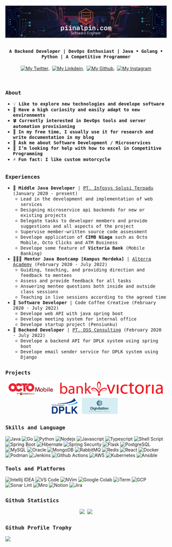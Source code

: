 [![piinalpin.com banner](./images/banner.png)](https://piinalpin.com/)
## <p align="center"><h4 align="center"><samp> A Backend Developer | DevOps Enthusiast | Java &#x2022; Golang &#x2022; Python | A Competitive Programmer </samp></h4></p>

<div align="center">
  <a href="https://twitter.com/piinalpin">
    <img align="center" alt="My Twitter" height="25px" width="100px" src="https://img.shields.io/badge/Twitter-1DA1F2?style=for-the-badge&logo=Twitter&logoColor=white" />
  </a>
  &nbsp;
  <a href="https://www.linkedin.com/in/piinalpin/">
    <img align="center" alt="My Linkdein" height="25px" width="100px" src="https://img.shields.io/badge/Linkedin-0A66C2?style=for-the-badge&logo=Linkedin&logoColor=white" />
  </a>
  &nbsp;
  <a href="https://github.com/piinalpin">
    <img align="center" alt="My Github" height="25px" width="100px" src="https://img.shields.io/badge/Github-181717?style=for-the-badge&logo=Github&logoColor=white" />
  </a>
  &nbsp;
  <a href="https://www.instagram.com/piinalpin/">
    <img align="center" alt="My Instagram" height="25px" width="100px" src="https://img.shields.io/badge/Instagram-E4405F?style=for-the-badge&logo=instagram&logoColor=white" />
  </a>
</div>
<br/><br/>

<h3><b><samp>About</samp></b></h3>

- 💡 &nbsp;<samp><b>Like to explore new technologies and develope software</b></samp>
- 🔭 &nbsp;<samp><b>Have a high curiosity and easily adapt to new environments</b></samp>
- 🍀 &nbsp;<samp><b>Currently interested in DevOps tools and server automation provisioning</b></samp>
- 📔 &nbsp;<samp><b>In my free time, I usually use it for research and write documentation in my blog</b></samp>
- 💬 &nbsp;<samp><b>Ask me about Software Development / Microservices</b></samp>
- 🤔 &nbsp;<samp><b>I’m looking for help with how to excel in Competitive Programming</b></samp>
- ⚡ &nbsp;<samp><b>Fun fact: I like custom motorcycle</b>

##
<h3><b><samp>Experiences</samp></b></h3>

- 👷 &nbsp;<samp><b>Middle Java Developer</b> | [PT. Infosys Solusi Terpadu](https://ist.id) (January 2020 - present)</samp>
  -  <samp>Lead in the development and implementation of web services</samp>
  - <samp>Designing microservice api backends for new or existing projects</samp>
  - <samp>Delegate tasks to developer members and provide suggestions and all aspects of the project</samp>
  - <samp>Supervise member-written source code assessment</samp>
  - <samp>Develope application of <b>CIMB Niaga</b> such as Octo Mobile, Octo Clicks and ATM Business</samp>
  - <samp>Develope some feature of <b>Victoria Bank</b> (Mobile Banking)</samp>
- 👨🏻‍🏫 &nbsp;<samp><b>Mentor Java Bootcamp [Kampus Merdeka]</b> | [Alterra Academy](https://academy.alterra.id) (February 2020 - July 2022)</samp>
  - <samp>Guiding, teaching, and providing direction and feedback to mentees</samp>
  - <samp>Assess and provide feedback for all tasks</samp>
  - <samp>Answering mentee questions both inside and outside class sessions</samp>
  - <samp>Teaching in live sessions according to the agreed time</samp>
- 💼 &nbsp;<samp><b>Software Developer</b> | Code Coffee Creative (February 2020 - July 2022)</samp>
  - <samp>Develope web API with java spring boot</samp>
  - <samp>Develope meeting system for internal office</samp>
  - <samp>Develope startup project (Pensiunku)</samp>
- 💼 &nbsp;<samp><b>Backend Developer</b> | [PT. DSS Consulting](https://dssconsulting.id) (February 2020 - July 2022)</samp>
  - <samp>Develope a backend API for DPLK system using spring boot</samp>
  - <samp>Develope email sender service for DPLK system using Django</samp>

##
<h3><b><samp>Projects</samp></b></h3>
<p align="center">
  <img height="50px" src="./images/octomobile-logo.png"/>&nbsp;&nbsp;
  <img height="50px" src="./images/bank-victoria-logo.png"/>&nbsp;&nbsp;
  <img height="50px" src="./images/dplk-logo.png"/>&nbsp;&nbsp;
  <img height="50px" src="./images/digivitation-logo.png"/>&nbsp;&nbsp;
</p>

##
<h3><b><samp>Skills and Language</samp></b></h3>

![Java](https://img.shields.io/badge/Java-ED8B00?style=for-the-badge&logo=Java&logoColor=white)
![Go](https://img.shields.io/badge/Go-00ADD8?style=for-the-badge&logo=go&logoColor=white)
![Python](https://img.shields.io/badge/Python-3776AB?style=for-the-badge&logo=python&logoColor=white)
![Nodejs](https://img.shields.io/badge/Node.js-43853D?style=for-the-badge&logo=node.js&logoColor=white)
![Javascript](https://img.shields.io/badge/JavaScript-F7DF1E?style=for-the-badge&logo=javascript&logoColor=black)
![Typescript](https://img.shields.io/badge/TypeScript-007ACC?style=for-the-badge&logo=typescript&logoColor=white)
![Shell Script](https://img.shields.io/badge/Shell_Script-121011?style=for-the-badge&logo=gnu-bash&logoColor=white)
![Spring Boot](https://img.shields.io/badge/SpringBoot-6DB33F?style=for-the-badge&logo=spring&logoColor=white)
![Hibernate](https://img.shields.io/badge/Hibernate-59666C?style=for-the-badge&logo=Hibernate&logoColor=white)
![Spring Security](https://img.shields.io/badge/Spring_Security-6DB33F?style=for-the-badge&logo=Spring-Security&logoColor=white)
![Flask](https://img.shields.io/badge/Flask-000000?style=for-the-badge&logo=flask&logoColor=white)
![PostgreSQL](https://img.shields.io/badge/PostgreSQL-316192?style=for-the-badge&logo=postgresql&logoColor=white)
![MySQL](https://img.shields.io/badge/MySQL-00000F?style=for-the-badge&logo=mysql&logoColor=white)
![Oracle](https://img.shields.io/badge/Oracle-F80000?style=for-the-badge&logo=oracle&logoColor=black)
![MongoDB](https://img.shields.io/badge/MongoDB-4EA94B?style=for-the-badge&logo=mongodb&logoColor=white)
![RabbitMQ](https://img.shields.io/badge/rabbitmq-%23FF6600.svg?&style=for-the-badge&logo=rabbitmq&logoColor=white)
![Redis](https://img.shields.io/badge/redis-%23DD0031.svg?&style=for-the-badge&logo=redis&logoColor=white)
![React](https://img.shields.io/badge/React-20232A?style=for-the-badge&logo=react&logoColor=61DAFB)
![Docker](https://img.shields.io/badge/Docker-2496ED?style=for-the-badge&logo=docker&logoColor=white)
![Podman](https://img.shields.io/badge/Podman-892CA0?style=for-the-badge&logo=podman&logoColor=white)
![Jenkins](https://img.shields.io/badge/Jenkins-D24939?style=for-the-badge&logo=Jenkins&logoColor=white)
![Github Actions](https://img.shields.io/badge/GitHub_Actions-2088FF?style=for-the-badge&logo=github-actions&logoColor=white)
![AWS](https://img.shields.io/badge/Amazon_AWS-232F3E?style=for-the-badge&logo=amazon-aws&logoColor=white)
![Kubernetes](https://img.shields.io/badge/Kubernetes-326CE5?style=for-the-badge&logo=kubernetes&logoColor=white)
![Ansible](https://img.shields.io/badge/Ansible-EE0000?style=for-the-badge&logo=ansible&logoColor=white)

<h3><b><samp>Tools and Platforms</samp></b></h3>

![Intellij IDEA](https://img.shields.io/badge/IntelliJ_IDEA-000000.svg?style=for-the-badge&logo=intellij-idea&logoColor=white)
![VS Code](https://img.shields.io/badge/Visual_Studio_Code-0078D4?style=for-the-badge&logo=visual%20studio%20code&logoColor=white)
![NVim](https://img.shields.io/badge/NeoVim-%2357A143.svg?&style=for-the-badge&logo=neovim&logoColor=white)
![Google Colab](https://img.shields.io/badge/Colab-F9AB00?style=for-the-badge&logo=googlecolab&color=525252)
![iTerm](https://img.shields.io/badge/iTerm2-000000?style=for-the-badge&logo=iterm2&logoColor=white)
![GCP](https://img.shields.io/badge/Google_Cloud-4285F4?style=for-the-badge&logo=google-cloud&logoColor=white)
![Sonar Lint](https://img.shields.io/badge/SonarLint-CB2029?style=for-the-badge&logo=sonarlint&logoColor=white)
![Miro](https://img.shields.io/badge/Miro-050038?style=for-the-badge&logo=Miro&logoColor=white)
![Notion](https://img.shields.io/badge/Notion-000000?style=for-the-badge&logo=notion&logoColor=white)
![Jira](https://img.shields.io/badge/Jira-0052CC?style=for-the-badge&logo=Jira&logoColor=white)

##
<h3><b><samp>Github Statistics</samp></b></h3>
<p align="center">
  <img height="45%" src="https://github-readme-stats.vercel.app/api?username=piinalpin&theme=onedark&hide_border=false&include_all_commits=false&count_private=false"/>&nbsp;
      <img height="45%" src="https://github-readme-streak-stats.herokuapp.com/?user=piinalpin&theme=&theme=onedark&hide_border=false" />
</p>

##
<h3><b><samp>Github Profile Trophy</samp></b></h3>
<img src="https://github-profile-trophy.vercel.app/?username=piinalpin&column=8&theme=onedark&no-frame=true&no-bg=true"/>